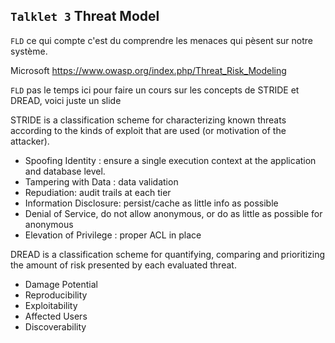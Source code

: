 `Talklet 3` Threat Model
--------

`FLD` ce qui compte c'est du comprendre les menaces qui pèsent sur notre système.

Microsoft
https://www.owasp.org/index.php/Threat_Risk_Modeling


`FLD` pas le temps ici pour faire un cours sur les concepts de STRIDE et DREAD, voici juste un slide

STRIDE is a classification scheme for characterizing known threats according to the kinds of exploit that are used (or motivation of the attacker).

* Spoofing Identity : ensure a single execution context at the application and database level.
* Tampering with Data : data validation
* Repudiation: audit trails at each tier
* Information Disclosure: persist/cache as little info as possible
* Denial of Service, do not allow anonymous, or do as little as possible for anonymous
* Elevation of Privilege : proper ACL in place

DREAD is a classification scheme for quantifying, comparing and prioritizing the amount of risk presented by each evaluated threat.

* Damage Potential
* Reproducibility
* Exploitability
* Affected Users
* Discoverability
